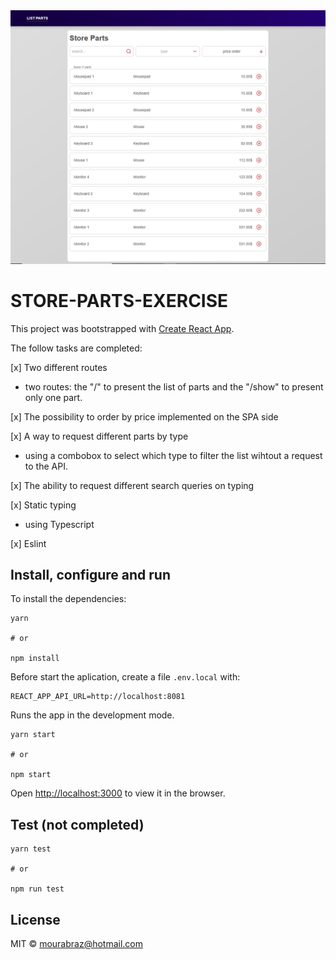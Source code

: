 <div align="center">
  <img width="600" src="./imgs/mozantech-test-1.png">
</div>

# STORE-PARTS-EXERCISE

This project was bootstrapped with [Create React App](https://github.com/facebook/create-react-app).

The follow tasks are completed:

[x] Two different routes

- two routes: the "/" to present the list of parts and the "/show" to present only one part.

[x] The possibility to order by price implemented on the SPA side

[x] A way to request different parts by type

- using a combobox to select which type to filter the list wihtout a request to the API.

[x] The ability to request different search queries on typing

[x] Static typing

- using Typescript

[x] Eslint

## Install, configure and run

To install the dependencies:

```shell
yarn

# or

npm install
```

Before start the aplication, create a file `.env.local` with:

```
REACT_APP_API_URL=http://localhost:8081
```

Runs the app in the development mode.

```shell
yarn start

# or

npm start
```

Open [http://localhost:3000](http://localhost:3000) to view it in the browser.

## Test (not completed)

```shell
yarn test

# or

npm run test

```

## License

MIT © mourabraz@hotmail.com
